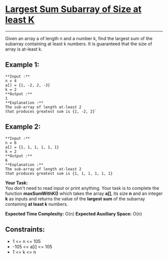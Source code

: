 # [Largest Sum Subarray of Size at least K](https://www.geeksforgeeks.org/problems/largest-sum-subarray-of-size-at-least-k3121/1)
___
Given an array a of length n and a number k, find the largest sum of the subarray containing at least k numbers. 
It is guaranteed that the size of array is at-least k.

## Example 1:
```
**Input :**
n = 4
a[] = {1, -2, 2, -3}
k = 2
**Output :** 
1
**Explanation :**
The sub-array of length at-least 2
that produces greatest sum is {1, -2, 2}`
```
## Example 2:
```
**Input :**
n = 6 
a[] = {1, 1, 1, 1, 1, 1}
k = 2
**Output :** 
6
**Explanation :**
The sub-array of length at-least 2
that produces greatest sum is {1, 1, 1, 1, 1, 1}
```
**Your Task:**  
You don't need to read input or print anything. 
Your task is to complete the function **maxSumWithK()** which takes the array **a[]**, 
its size **n** and an integer **k** as inputs and returns the value of the **largest sum** of the
subarray containing **at least k** numbers.

**Expected Time Complexity:** O(n)
**Expected Auxiliary Space:** O(n)

## Constraints:
- 1 <= n <= 105
- -105 <= a[i] <= 105
- 1 <= k <= n